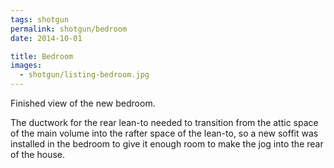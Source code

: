 ```yaml
---
tags: shotgun
permalink: shotgun/bedroom
date: 2014-10-01

title: Bedroom
images:
  - shotgun/listing-bedroom.jpg
---
```

Finished view of the new bedroom.

The ductwork for the rear lean-to needed to transition from the attic space of the main volume into the rafter space of the lean-to, so a new soffit was installed in the bedroom to give it enough room to make the jog into the rear of the house.